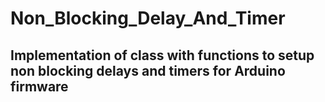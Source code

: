 # Non_Blocking_Delay_And_Timer
## Implementation of class with functions to setup non blocking delays and timers for Arduino firmware  
